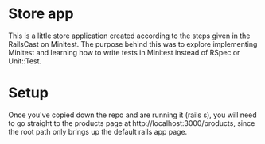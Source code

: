 Store app
=======
This is a little store application created according to the steps given in the RailsCast on Minitest.  The purpose
behind this was to explore implementing Minitest and learning how to write tests in Minitest instead of RSpec or
Unit::Test.

Setup
=======
Once you've copied down the repo and are running it (rails s), you will need to go straight to the products page
at http://localhost:3000/products, since the root path only brings up the default rails app page.

